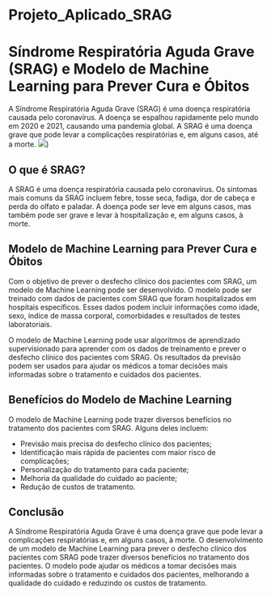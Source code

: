 # Projeto_Aplicado_SRAG

# Síndrome Respiratória Aguda Grave (SRAG) e Modelo de Machine Learning para Prever Cura e Óbitos

A Síndrome Respiratória Aguda Grave (SRAG) é uma doença respiratória causada pelo coronavírus. A doença se espalhou rapidamente pelo mundo em 2020 e 2021, causando uma pandemia global. A SRAG é uma doença grave que pode levar a complicações respiratórias e, em alguns casos, até a morte.
![](https://dive.sc.gov.br/images/doencas%20e%20agravos/Doen%C3%A7as%20Definitivas/Banners-SRAG-736x378px.png))
## O que é SRAG?

A SRAG é uma doença respiratória causada pelo coronavírus. Os sintomas mais comuns da SRAG incluem febre, tosse seca, fadiga, dor de cabeça e perda do olfato e paladar. A doença pode ser leve em alguns casos, mas também pode ser grave e levar à hospitalização e, em alguns casos, à morte.

## Modelo de Machine Learning para Prever Cura e Óbitos

Com o objetivo de prever o desfecho clínico dos pacientes com SRAG, um modelo de Machine Learning pode ser desenvolvido. O modelo pode ser treinado com dados de pacientes com SRAG que foram hospitalizados em hospitais específicos. Esses dados podem incluir informações como idade, sexo, índice de massa corporal, comorbidades e resultados de testes laboratoriais.

O modelo de Machine Learning pode usar algoritmos de aprendizado supervisionado para aprender com os dados de treinamento e prever o desfecho clínico dos pacientes com SRAG. Os resultados da previsão podem ser usados para ajudar os médicos a tomar decisões mais informadas sobre o tratamento e cuidados dos pacientes.

## Benefícios do Modelo de Machine Learning

O modelo de Machine Learning pode trazer diversos benefícios no tratamento dos pacientes com SRAG. Alguns deles incluem:

- Previsão mais precisa do desfecho clínico dos pacientes;
- Identificação mais rápida de pacientes com maior risco de complicações;
- Personalização do tratamento para cada paciente;
- Melhoria da qualidade do cuidado ao paciente;
- Redução de custos de tratamento.

## Conclusão

A Síndrome Respiratória Aguda Grave é uma doença grave que pode levar a complicações respiratórias e, em alguns casos, à morte. O desenvolvimento de um modelo de Machine Learning para prever o desfecho clínico dos pacientes com SRAG pode trazer diversos benefícios no tratamento dos pacientes. O modelo pode ajudar os médicos a tomar decisões mais informadas sobre o tratamento e cuidados dos pacientes, melhorando a qualidade do cuidado e reduzindo os custos de tratamento.

